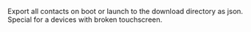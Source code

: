 Export all contacts on boot or launch to the download directory as json. Special for a devices with broken touchscreen.
